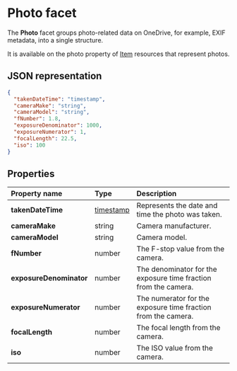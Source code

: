 # Photo facet

The **Photo** facet groups photo-related data on OneDrive, for example, EXIF metadata, into a single structure.

It is available on the photo property of [Item][item-resource] resources that represent photos.

## JSON representation

<!-- { "blockType": "resource", "@odata.type": "oneDrive.photo" } -->
```json
{
  "takenDateTime": "timestamp",
  "cameraMake": "string",
  "cameraModel": "string",
  "fNumber": 1.8,
  "exposureDenominator": 1000,
  "exposureNumerator": 1,
  "focalLength": 22.5,
  "iso": 100
}
```
## Properties

| Property name           | Type                      | Description                                                     |
|:------------------------|:--------------------------|:----------------------------------------------------------------|
| **takenDateTime**       | [timestamp](timestamp.md) | Represents the date and time the photo was taken.               |
| **cameraMake**          | string                    | Camera manufacturer.                                            |
| **cameraModel**         | string                    | Camera model.                                                   |
| **fNumber**             | number                    | The F-stop value from the camera.                               |
| **exposureDenominator** | number                    | The denominator for the exposure time fraction from the camera. |
| **exposureNumerator**   | number                    | The numerator for the exposure time fraction from the camera.   |
| **focalLength**         | number                    | The focal length from the camera.                               |
| **iso**                 | number                    | The ISO value from the camera.                                  |

[item-resource]: ../resources/item.md

<!-- {
  "type": "#page.annotation",
  "description": "The photo facet provides details about the camera and settings on the camera for photos.",
  "keywords": "camera make,camera model, exposure, f-stop, iso",
  "section": "documentation"
} -->
